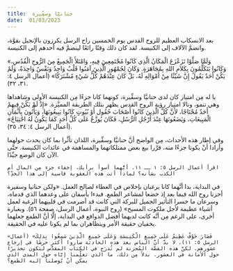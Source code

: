 ```yaml
---
title:  حنانيَّا وسفِّيرة
date:  01/03/2023
---
```


بعد الانسكاب العظيم للروح القدس يوم الخمسين راح الرسل يكرزون بالإنجيل بقوَّة، وانضمَّ الآلاف إلى الكنيسة. لقد كان ذلك وقتًا رائعًا لينضمَّ فيه أحدهم إلى الكنيسة.

«وَلَمَّا صَلَّوْا تَزَعْزَعَ الْمَكَانُ الَّذِي كَانُوا مُجْتَمِعِينَ فِيهِ، وَامْتَلأَ الْجَمِيعُ مِنَ الرُّوحِ الْقُدُسِ، وَكَانُوا يَتَكَلَّمُونَ بِكَلاَمِ اللهِ بِمُجَاهَرَةٍ. وَكَانَ لِجُمْهُورِ الَّذِينَ آمَنُوا قَلْبٌ وَاحِدٌ وَنَفْسٌ وَاحِدَةٌ، وَلَمْ يَكُنْ أَحَدٌ يَقُولُ إِنَّ شَيْئًا مِنْ أَمْوَالِهِ لَهُ، بَلْ كَانَ عِنْدَهُمْ كُلُّ شَيْءٍ مُشْتَرَكًا» (أعمال الرسل ٤: ٣١، ٣٢).

يا له مِن امتياز كان لدى حنانيَّا وسفِّيرة، كونهما كانا جزءًا مِن الكنيسة الأولى وشاهداها وهي تنمو، ونالا امتياز رؤية الروح القدس يظهر بتلك الطريقة المميَّزة. «إِذْ لَمْ يَكُنْ فِيهِمْ أَحَدٌ مُحْتَاجًا، لأَنَّ كُلَّ الَّذِينَ كَانُوا أَصْحَابَ حُقُول أَوْ بُيُوتٍ كَانُوا يَبِيعُونَهَا، وَيَأْتُونَ بِأَثْمَانِ الْمَبِيعَاتِ، وَيَضَعُونَهَا عِنْدَ أَرْجُلِ الرُّسُلِ، فَكَانَ يُوزَّعُ عَلَى كُلِّ أَحَدٍ كَمَا يَكُونُ لَهُ احْتِيَاجٌ» (أعمال الرسل ٤: ٣٤، ٣٥).

وفي إطار هذه الأحداث، مِن الواضح أنَّ حنانيَّا وسفِّيرة، اللذان تأثَّرا بما كان يحدث حولهما وأرادا أنْ يكونا جزءًا منه، قرَّرا بيع بعض ممتلكاتهما والمساهمة في عائدات الكنيسة. حتَّى الآن كان الوضع جيِّدًا.

`اقرأ أعمال الرسل ٥: ١ ــ ١١. أيُّهما أسوأ برأيك، إخفاء جزء مِن المال أم الكذب بشأنه؟ لماذا أتت هذه العقوبة قاسية إلى هذا الحدِّ؟`

في البداية، بدا أنَّهما كانا يرغبان بإخلاص في العطاء لصالح العمل. «ولكن حنانيا وسفيرة أحزنا روح الله فيما بعد إذ خضعا لمشاعر الطمع. فبدءا يأسفان على وعدهما الذي قدماه، وسرعان ما خسرا التأثير الجميل للبركة التي كانت قد أضرمت في قلبيهما الرغبة لعمل أشياء عظيمة لأجل ملكوت المسيح» (روح النبوة، أعمال الرسل، صفحة ٥٦). وبعبارة أخرى، على الرغم مِن أنَّه كانت لديهما أفضل الدوافع في البداية، إلَّا أنَّ الطمع جعلهما يخفيان حقيقة الأمر ويتظاهران بما لم يكونا عليه في الحقيقة.

`«فَصَارَ خَوْفٌ عَظِيمٌ عَلَى جَمِيعِ الْكَنِيسَةِ وَعَلَى جَمِيعِ الَّذِينَ سَمِعُوا بِذلِكَ» (أعمال الرسل ٥: ١١). لا بدَّ أنَّ الناس بعد هذه الحادثة صاروا أكثر حرصًا في إرجاع عشورهم. لكنَّ هذه القصَّة المُحزنة لم تُدرَج في الكتاب المقدَّس لتكون تحذيرًا حول الأمانة في العشور. بدلاً مِن ذلك، ما الذي تعلِّمنا إيَّاه حول المدى الذي يمكن أنْ يُوصلنا إليه الطمع؟`